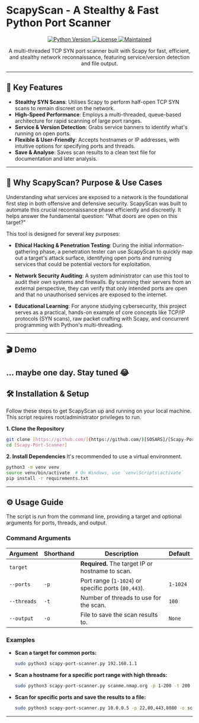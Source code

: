 # ScapyScan - A Stealthy & Fast Python Port Scanner

<p align="center">
  <a href="https://www.python.org/">
    <img src="https://img.shields.io/badge/python-3.8+-blue.svg" alt="Python Version">
  </a>
  <a href="https://github.com/[SOSARS]/[Scapy-Port-Scanner]/blob/main/LICENSE">
    <img src="https://img.shields.io/badge/license-MIT-green.svg" alt="License">
  </a>
  <a href="#">
    <img src="https://img.shields.io/badge/Maintained%3F-yes-green.svg" alt="Maintained">
  </a>
</p>

<p align="center">
  A multi-threaded TCP SYN port scanner built with Scapy for fast, efficient, and stealthy network reconnaissance, featuring service/version detection and file output.
</p>

---

## 🚀 Key Features

* **Stealthy SYN Scans**: Utilises Scapy to perform half-open TCP SYN scans to remain discreet on the network.
* **High-Speed Performance**: Employs a multi-threaded, queue-based architecture for rapid scanning of large port ranges.
* **Service & Version Detection**: Grabs service banners to identify what's running on open ports.
* **Flexible & User-Friendly**: Accepts hostnames or IP addresses, with intuitive options for specifying ports and threads.
* **Save & Analyse**: Saves scan results to a clean text file for documentation and later analysis.

---

## 🎯 Why ScapyScan? Purpose & Use Cases

Understanding what services are exposed to a network is the foundational first step in both offensive and defensive security. ScapyScan was built to automate this crucial reconnaissance phase efficiently and discreetly. It helps answer the fundamental question: "What doors are open on this target?"

This tool is designed for several key purposes:

* **Ethical Hacking & Penetration Testing**: During the initial information-gathering phase, a penetration tester can use ScapyScan to quickly map out a target's attack surface, identifying open ports and running services that could be potential vectors for exploitation.

* **Network Security Auditing**: A system administrator can use this tool to audit their own systems and firewalls. By scanning their servers from an external perspective, they can verify that only intended ports are open and that no unauthorised services are exposed to the internet.

* **Educational Learning**: For anyone studying cybersecurity, this project serves as a practical, hands-on example of core concepts like TCP/IP protocols (SYN scans), raw packet crafting with Scapy, and concurrent programming with Python's multi-threading.

---

## 🎬 Demo

... maybe one day. Stay tuned 😂
---

## 🛠️ Installation & Setup

Follow these steps to get ScapyScan up and running on your local machine. This script requires root/administrator privileges to run.

**1. Clone the Repository**
```bash
git clone [https://github.com/](https://github.com/)[SOSARS]/[Scapy-Port-Scanner].git
cd [Scapy-Port-Scanner]
```

**2. Install Dependencies**
It's recommended to use a virtual environment.
```bash
python3 -m venv venv
source venv/bin/activate  # On Windows, use `venv\Scripts\activate`
pip install -r requirements.txt
```

---

## ⚙️ Usage Guide

The script is run from the command line, providing a target and optional arguments for ports, threads, and output.

### Command Arguments

| Argument          | Shorthand | Description                                           | Default   |
| ----------------- | --------- | ----------------------------------------------------- | --------- |
| `target`          |           | **Required.** The target IP or hostname to scan.      |           |
| `--ports`         | `-p`      | Port range (`1-1024`) or specific ports (`80,443`).   | `1-1024`  |
| `--threads`       | `-t`      | Number of threads to use for the scan.                | `100`     |
| `--output`        | `-o`      | File to save the scan results to.                     | `None`    |

### Examples

* **Scan a target for common ports:**
    ```bash
    sudo python3 scapy-port-scanner.py 192.168.1.1
    ```

* **Scan a hostname for a specific port range with high threads:**
    ```bash
    sudo python3 scapy-port-scanner.py scanme.nmap.org -p 1-200 -t 200
    ```

* **Scan for specific ports and save the results to a file:**
    ```bash
    sudo python3 scapy-port-scanner.py 10.0.0.5 -p 22,80,443,8080 -o scan_results.txt
    ```

---

